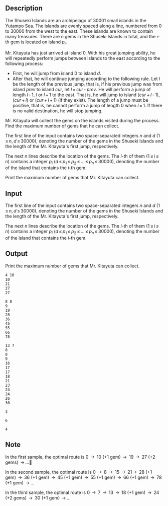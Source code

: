 ## Description

<div><p>The Shuseki Islands are an archipelago of <span class="tex-span">30001</span> small islands in the Yutampo Sea. The islands are evenly spaced along a line, numbered from <span class="tex-span">0</span> to <span class="tex-span">30000</span> from the west to the east. These islands are known to contain many treasures. There are <span class="tex-span"><i>n</i></span> gems in the Shuseki Islands in total, and the <span class="tex-span"><i>i</i></span>-th gem is located on island <span class="tex-span"><i>p</i><sub class="lower-index"><i>i</i></sub></span>.</p><p>Mr. Kitayuta has just arrived at island <span class="tex-span">0</span>. With his great jumping ability, he will repeatedly perform jumps between islands to the east according to the following process: </p><ul> <li> First, he will jump from island <span class="tex-span">0</span> to island <span class="tex-span"><i>d</i></span>. </li><li> After that, he will continue jumping according to the following rule. Let <span class="tex-span"><i>l</i></span> be the length of the previous jump, that is, if his previous jump was from island <span class="tex-span"><i>prev</i></span> to island <span class="tex-span"><i>cur</i></span>, let <span class="tex-span"><i>l</i> = <i>cur</i> - <i>prev</i></span>. He will perform a jump of length <span class="tex-span"><i>l</i> - 1</span>, <span class="tex-span"><i>l</i></span> or <span class="tex-span"><i>l</i> + 1</span> to the east. That is, he will jump to island <span class="tex-span">(<i>cur</i> + <i>l</i> - 1)</span>, <span class="tex-span">(<i>cur</i> + <i>l</i>)</span> or <span class="tex-span">(<i>cur</i> + <i>l</i> + 1)</span> (if they exist). The length of a jump must be positive, that is, he cannot perform a jump of length <span class="tex-span">0</span> when <span class="tex-span"><i>l</i> = 1</span>. If there is no valid destination, he will stop jumping. </li></ul><p>Mr. Kitayuta will collect the gems on the islands visited during the process. Find the maximum number of gems that he can collect.</p></div><div class="input-specification"><p>The first line of the input contains two space-separated integers <span class="tex-span"><i>n</i></span> and <span class="tex-span"><i>d</i></span> (<span class="tex-span">1 ≤ <i>n</i>, <i>d</i> ≤ 30000</span>), denoting the number of the gems in the Shuseki Islands and the length of the Mr. Kitayuta's first jump, respectively.</p><p>The next <span class="tex-span"><i>n</i></span> lines describe the location of the gems. The <span class="tex-span"><i>i</i></span>-th of them (<span class="tex-span">1 ≤ <i>i</i> ≤ <i>n</i></span>) contains a integer <span class="tex-span"><i>p</i><sub class="lower-index"><i>i</i></sub></span> (<span class="tex-span"><i>d</i> ≤ <i>p</i><sub class="lower-index">1</sub> ≤ <i>p</i><sub class="lower-index">2</sub> ≤ ... ≤ <i>p</i><sub class="lower-index"><i>n</i></sub> ≤ 30000</span>), denoting the number of the island that contains the <span class="tex-span"><i>i</i></span>-th gem.</p></div><div class="output-specification"><p>Print the maximum number of gems that Mr. Kitayuta can collect.</p></div>

## Input

<p>The first line of the input contains two space-separated integers <span class="tex-span"><i>n</i></span> and <span class="tex-span"><i>d</i></span> (<span class="tex-span">1 ≤ <i>n</i>, <i>d</i> ≤ 30000</span>), denoting the number of the gems in the Shuseki Islands and the length of the Mr. Kitayuta's first jump, respectively.</p><p>The next <span class="tex-span"><i>n</i></span> lines describe the location of the gems. The <span class="tex-span"><i>i</i></span>-th of them (<span class="tex-span">1 ≤ <i>i</i> ≤ <i>n</i></span>) contains a integer <span class="tex-span"><i>p</i><sub class="lower-index"><i>i</i></sub></span> (<span class="tex-span"><i>d</i> ≤ <i>p</i><sub class="lower-index">1</sub> ≤ <i>p</i><sub class="lower-index">2</sub> ≤ ... ≤ <i>p</i><sub class="lower-index"><i>n</i></sub> ≤ 30000</span>), denoting the number of the island that contains the <span class="tex-span"><i>i</i></span>-th gem.</p>

## Output

<p>Print the maximum number of gems that Mr. Kitayuta can collect.</p>





```input1
4 10
10
21
27
27

```




```input2
8 8
9
19
28
36
45
55
66
78

```




```input3
13 7
8
8
9
16
17
17
18
21
23
24
24
26
30

```




```output1
3

```




```output2
6

```




```output3
4

```



## Note

<p>In the first sample, the optimal route is 0 <span class="tex-span"> → </span> 10 (+1 gem) <span class="tex-span"> → </span> 19 <span class="tex-span"> → </span> 27 (+2 gems) <span class="tex-span"> → ...</span></p><p>In the second sample, the optimal route is 0 <span class="tex-span"> → </span> 8 <span class="tex-span"> → </span> 15 <span class="tex-span"> → </span> 21<span class="tex-span"> → </span> 28 (+1 gem) <span class="tex-span"> → </span> 36 (+1 gem) <span class="tex-span"> → </span> 45 (+1 gem) <span class="tex-span"> → </span> 55 (+1 gem) <span class="tex-span"> → </span> 66 (+1 gem) <span class="tex-span"> → </span> 78 (+1 gem) <span class="tex-span"> → ...</span></p><p>In the third sample, the optimal route is 0 <span class="tex-span"> → </span> 7 <span class="tex-span"> → </span> 13 <span class="tex-span"> → </span> 18 (+1 gem) <span class="tex-span"> → </span> 24 (+2 gems) <span class="tex-span"> → </span> 30 (+1 gem) <span class="tex-span"> → ...</span></p>
